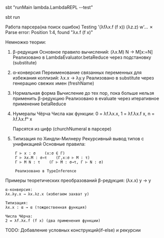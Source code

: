 sbt "runMain lambda.LambdaREPL --test"

sbt run

Работа парсера(на поиск ошибок)
Testing '(λfλx.f (f x)) (λz.z) w'... ✗ Parse error: Position 1:4, found "λx.f (f x)"

Немножко теории:
1. β-редукция 
    Основное правило вычислений: (λx.M) N → M[x:=N]
    Реализовано в LambdaEvaluator.betaReduce через подстановку (substitute)

2. α-конверсия
    Переименование связанных переменных для избежания коллизий: λx.x → λy.y
    Реализовано в substitute через генерацию свежих имен (freshName)

3. Нормальная форма
    Вычисление до тех пор, пока больше нельзя применить β-редукцию
    Реализовано в evaluate через итеративное применение betaReduce

4. Нумералы Чёрча 
    Числа как функции:
    0 = λf.λx.x,
    1 = λf.λx.f x,
    n = λf.λx.fⁿ x

    Парсятся из цифр (churchNumeral в парсере)

5. Типизация по Хиндли-Милнеру
    Рекурсивный вывод типов с унификацией
    Основные правила:
    
        Γ ⊢ x : σ    (x:σ ∈ Γ)  
        Γ ⊢ λx.M : σ→τ    (Γ,x:σ ⊢ M : τ)  
        Γ ⊢ M N : τ    (Γ ⊢ M : σ→τ, Γ ⊢ N : σ)

        Реализовано в TypeInference

Примеры теоретических преобразований
    β-редукция:
    (λx.x) y → y

    α-конверсия:
    λx.λy.x → λx.λz.x (избегаем захват y)

    Типизация:
    λx.x : α → α (тождественная функция)

    Числа Чёрча:
    2 = λf.λx.f (f x) (два применения функции)


TODO:
Добавление условных конструкций(if-else) и рекурсии